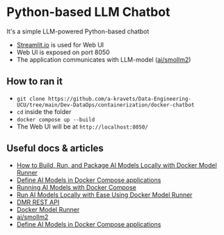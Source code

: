 # Python-based LLM Chatbot

It's a simple LLM-powered Python-based chatbot

* [Streamlit.io](https://streamlit.io/) is used for Web UI
* Web UI is exposed on port 8050
* The application communicates with LLM-model ([ai/smollm2](https://hub.docker.com/r/ai/smollm2))

## How to ran it

* `git clone https://github.com/a-kravets/Data-Engineering-UCU/tree/main/Dev-DataOps/containerization/docker-chatbot`
* `cd` inside the folder
* `docker compose up --build`
* The Web UI will be at `http://localhost:8050/`

## Useful docs & articles

* [How to Build, Run, and Package AI Models Locally with Docker Model Runner](https://www.docker.com/blog/how-to-build-run-and-package-ai-models-locally-with-docker-model-runner/)
* [Define AI Models in Docker Compose applications](https://docs.docker.com/ai/compose/models-and-compose/)
* [Running AI Models with Docker Compose](https://dev.to/pradumnasaraf/running-ai-models-with-docker-compose-27ng)
* [Run AI Models Locally with Ease Using Docker Model Runner](https://thelearningfellow.medium.com/run-ai-models-locally-with-ease-using-docker-model-runner-b7a3a43a32c8)
* [DMR REST API](https://docs.docker.com/ai/model-runner/api-reference/#request-from-the-host-using-tcp)
* [Docker Model Runner](https://docs.docker.com/ai/model-runner/)
* [ai/smollm2](https://hub.docker.com/r/ai/smollm2)
* [Define AI Models in Docker Compose applications](https://docs.docker.com/ai/compose/models-and-compose/#short-syntax)
